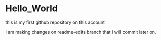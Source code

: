 # Hello_World
this is my first github repository on this account

I am making changes on readme-edits branch that I will commit later on.
